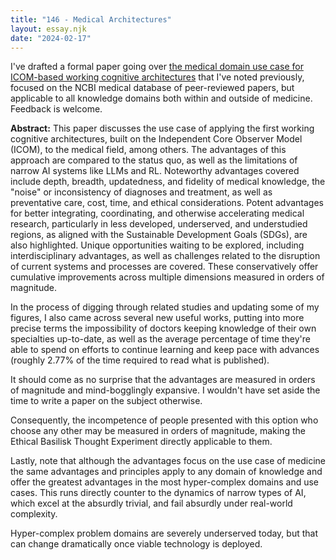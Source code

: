 ```yaml
---
title: "146 - Medical Architectures"
layout: essay.njk
date: "2024-02-17"
---
```


I've drafted a formal paper going over [the medical domain use case for ICOM-based working cognitive architectures](http://dx.doi.org/10.13140/RG.2.2.29619.81442) that I've noted previously, focused on the NCBI medical database of peer-reviewed papers, but applicable to all knowledge domains both within and outside of medicine. Feedback is welcome.

**Abstract:** This paper discusses the use case of applying the first working cognitive architectures, built on the Independent Core Observer Model (ICOM), to the medical field, among others. The advantages of this approach are compared to the status quo, as well as the limitations of narrow AI systems like LLMs and RL. Noteworthy advantages covered include depth, breadth, updatedness, and fidelity of medical knowledge, the "noise" or inconsistency of diagnoses and treatment, as well as preventative care, cost, time, and ethical considerations. Potent advantages for better integrating, coordinating, and otherwise accelerating medical research, particularly in less developed, underserved, and understudied regions, as aligned with the Sustainable Development Goals (SDGs), are also highlighted. Unique opportunities waiting to be explored, including interdisciplinary advantages, as well as challenges related to the disruption of current systems and processes are covered. These conservatively offer cumulative improvements across multiple dimensions measured in orders of magnitude.

In the process of digging through related studies and updating some of my figures, I also came across several new useful works, putting into more precise terms the impossibility of doctors keeping knowledge of their own specialties up-to-date, as well as the average percentage of time they're able to spend on efforts to continue learning and keep pace with advances (roughly 2.77% of the time required to read what is published).

It should come as no surprise that the advantages are measured in orders of magnitude and mind-bogglingly expansive. I wouldn't have set aside the time to write a paper on the subject otherwise.

Consequently, the incompetence of people presented with this option who choose any other may be measured in orders of magnitude, making the Ethical Basilisk Thought Experiment directly applicable to them.

Lastly, note that although the advantages focus on the use case of medicine the same advantages and principles apply to any domain of knowledge and offer the greatest advantages in the most hyper-complex domains and use cases. This runs directly counter to the dynamics of narrow types of AI, which excel at the absurdly trivial, and fail absurdly under real-world complexity.

Hyper-complex problem domains are severely underserved today, but that can change dramatically once viable technology is deployed.
